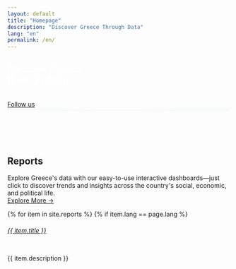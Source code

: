 ```yaml
---
layout: default
title: "Homepage"
description: "Discover Greece Through Data"
lang: "en"
permalink: /en/
---
```



<section class="bg-half-260 d-table w-100" style="background: url('{{ site.baseurl }}/assets/bg.webp') center center;">
    <div class="bg-overlay"></div>
    <div class="container">
        <div class="row justify-content-center">
            <div class="col-12 text-center">
                <div class="title-heading mt-4">
                    <div class="content">
                        <h1 style="color:white;">Discover Greece<br> through data.</h1>
                        <br>
                        <a class="btn-custom" href="https://dataforgreececom.substack.com/subscribe" method="get" target="_blank">Follow us</a>
                    </div>
                </div>
            </div><!--end col-->
        </div><!--end row-->
    </div> <!--end container-->

</section><!--end section-->
<div class="position-relative">
    <div class="shape overflow-hidden text-color-white">
        <svg viewBox="0 0 2880 48" fill="none" xmlns="http://www.w3.org/2000/svg">
            <path d="M0 48H1437.5H2880V0H2160C1442.5 52 720 0 720 0H0V48Z" fill="#F8F9FA"></path>
        </svg>
    </div>
</div>


<section class="pb-2 bg-light">
 <div class="container mt-60 pb-3" style="padding-top:70px;">
                <div class="row justify-content-center">
                    <div class="col-12">
                        <div class="section-title text-center mb-2">
                            <h2 class="mb-4">Reports</h2>
                        <p class="text-muted mx-auto para-desc">Explore Greece's data with our easy-to-use interactive dashboards—just click to discover trends and insights across the country's social, economic, and political life.
                        <br><a href="/en/reports">Explore More &rarr;</a></p>
                        </div>
                    </div><!--end col-->
                </div><!--end row-->
                <div class="row justify-content-center pt-3">
                    <div class="col-lg-12">
                        <div class="tiny-two-item">
                                {% for item in site.reports %}
                                {% if item.lang == page.lang %}
                                    <div class="tiny-slide">
                                        <div class="d-flex m-2">
                                            <div class="card flex-1 content p-3 shadow rounded position-relative"> 
                                                <div class="row">
                                                <div class="col-6">
                                                <a href="{{ site.baseurl }}{{ item.url }}"><img src="{{ site.baseurl }}/{{ item.image_path | default: 'assets/posts/default-blog-cover.webp' }}" class="w-100" alt=""></a>
                                                </div>
                                                <div class="col-6" style="display: flex; flex-direction: column; height: 100%;">
                                                    <h6><a href="{{ site.baseurl }}{{ item.url }}" class="h5 title text-dark">{{ item.title }}</a></h6>
                                                    <p class="text-muted mt-2">{{ item.description }}</p>
                                                    <div style="margin-top: auto;">
                                                        <a href="{{ site.baseurl }}{{ item.url }}" class="text-muted readmore"><strong>Read More <i class="uil uil-angle-right-b align-middle"></i></strong></a>
                                                    </div>
                                                </div>
                                            </div>
                                        </div>
                                    </div>
                                {% endif %}
                                {% endfor %}
                        </div>
                    </div><!--end col-->
                </div><!--end row-->
            </div>
</div>
<!--end container-->
</section>

<section class="border-bottom pb-5 bg-light">
 <div class="container mt-60 pb-5" style="padding-top:60px;">
                <div class="row justify-content-center">
                    <div class="col-12">
                        <div class="section-title text-center mb-2">
                            <h2 class="mb-4">Datasets</h2>
                            <p class="text-muted mx-auto para-desc">Discover ready-to-use datasets about Greece's social, economic, and political life. Perfect for anyone to conduct their own analysis.
                             <br><a href="/en/data-directory">Explore More &rarr;</a></p>                        
                            </div>
                    </div><!--end col-->
                </div><!--end row-->
                <div class="row justify-content-center pt-3">
                    <div class="col-lg-12">
                        <div class="tiny-three-item">
                                {% for item in site.data_directory %}
                                {% if item.lang == page.lang %}
                                    <div class="tiny-slide">
                                        <div class="d-flex m-2">
                                            <div class="card flex-1 content p-3 shadow rounded position-relative">
                                                <h6><a href="{{ site.baseurl }}{{ item.url }}" class="h5 title text-dark">{{ item.title }}</a></h6>
                                                <p class="text-muted mt-2">{{ item.description }}</p>
                                                <a href="{{ site.baseurl }}{{ item.url }}" class="text-muted readmore"><strong>Read More <i class="uil uil-angle-right-b align-middle"></i></strong></a>
                                            </div>
                                        </div>
                                    </div>
                                {% endif %}
                                {% endfor %}
                        </div>
                    </div><!--end col-->
                </div><!--end row-->
            </div><!--end container-->

</section>
